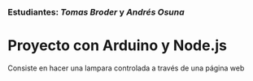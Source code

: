 ### **Estudiantes:** *Tomas Broder* y *Andrés Osuna*

# Proyecto con Arduino y Node.js

Consiste en hacer una lampara controlada a través de una página web